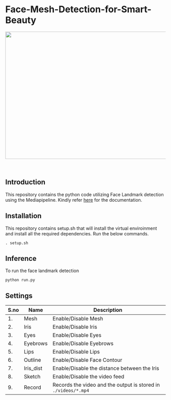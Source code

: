 # Face-Mesh-Detection-for-Smart-Beauty

<div align="center">
<p>
<img src="./readme_stuffs/demo.gif" width="600" height="400"/>
</p>
<br>
</div>

## Introduction

This repository contains the python code utilizing Face Landmark detection using the Mediapipeline. Kindly refer [here](https://developers.google.com/mediapipe/solutions/vision/face_landmarker/python) for the documentation.

## Installation

This repository contains setup.sh that will install the virtual enviroinment and install all the required dependencies.
Run the below commands.
```
. setup.sh
```

## Inference

To run the face landmark detection

```
python run.py
```

## Settings

 S.no     | Name                                                           | Description
----------|----------------------------------------------------------------|-----------
1. | Mesh     | Enable/Disable Mesh                                            
2. | Iris     | Enable/Disable Iris                                            
3. | Eyes     | Enable/Disable Eyes                                            
4. | Eyebrows | Enable/Disable Eyebrows                                        
5. | Lips     | Enable/Disable Lips                                            
6. | Outline  | Enable/Disable Face Contour                                    
7. | Iris_dist | Enable/Disable the distance between the Iris                   
8. | Sketch   | Enable/Disable the video feed                                  
9. | Record   | Records the video and the output is stored in `./videos/*.mp4` 